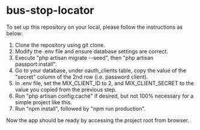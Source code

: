 # bus-stop-locator

To set up this repository on your local, please follow the instructions as below:

1. Clone the repository using git clone.
2. Modify the .env file and ensure database settings are correct.
3. Execute "php artisan migrate --seed", then "php artisan passport:install".
4. Go to your database, under oauth_clients table, copy the value of the "secret" column of the 2nd row (i.e. password client).
5. In .env file, set the MIX_CLIENT_ID to 2, and MIX_CLIENT_SECRET to the value you copied from the previous step.
6. Run "php artisan config:cache" if desired, but not 100% necessary for a simple project like this.
7. Run "npm install", followed by "npm run production".

Now the app should be ready by accessing the project root from browser.